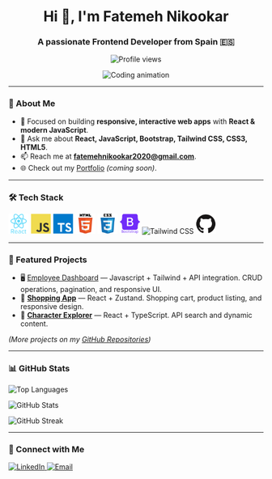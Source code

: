 <h1 align="center">Hi 👋, I'm Fatemeh Nikookar</h1>
<h3 align="center">A passionate Frontend Developer from Spain 🇪🇸</h3>

<p align="center">
  <img src="https://komarev.com/ghpvc/?username=nikmahla&label=Profile%20views&color=0e75b6&style=flat" alt="Profile views" />
</p>

<p align="center">
  <img src="https://camo.githubusercontent.com/463c32d1e70cad49eaca9910d19756cf28c2d733bdafab8bc54c3bb462791c64/68747470733a2f2f692e67697068792e636f6d2f6d656469612f76312e59326c6b505463354d4749334e6a45786433683063574e6c636e686c623264694d4749344f484533616e6c6c596d5532646a647761335a686357707359577472596e6b344e695a6c634431324d563970626e526c636d35686246396e61575a66596e6c666157516d593351395a772f444937363876336d505a7a6a4d65785a31762f67697068792e676966" 
       alt="Coding animation" width="740" height="540"/>
</p>

---

### 🚀 About Me
- 🎯 Focused on building **responsive, interactive web apps** with **React & modern JavaScript**.
- 💬 Ask me about **React, JavaScript, Bootstrap, Tailwind CSS, CSS3, HTML5**.
- 📫 Reach me at **fatemehnikookar2020@gmail.com**.
- 🌐 Check out my [Portfolio](#) *(coming soon)*.

---

### 🛠 Tech Stack
<p align="left">
  <img src="https://raw.githubusercontent.com/devicons/devicon/master/icons/react/react-original-wordmark.svg" alt="React" width="40" height="40"/> 
  <img src="https://raw.githubusercontent.com/devicons/devicon/master/icons/javascript/javascript-original.svg" alt="JavaScript" width="40" height="40"/> 
  <img src="https://raw.githubusercontent.com/devicons/devicon/master/icons/typescript/typescript-original.svg" alt="TypeScript" width="40" height="40"/> 
  <img src="https://raw.githubusercontent.com/devicons/devicon/master/icons/html5/html5-original-wordmark.svg" alt="HTML5" width="40" height="40"/> 
  <img src="https://raw.githubusercontent.com/devicons/devicon/master/icons/css3/css3-original-wordmark.svg" alt="CSS3" width="40" height="40"/> 
  <img src="https://raw.githubusercontent.com/devicons/devicon/master/icons/bootstrap/bootstrap-plain-wordmark.svg" alt="Bootstrap" width="40" height="40"/> 
  <img src="https://www.vectorlogo.zone/logos/tailwindcss/tailwindcss-icon.svg" alt="Tailwind CSS" width="40" height="40"/> 
  <img src="https://raw.githubusercontent.com/devicons/devicon/master/icons/github/github-original.svg" alt="GitHub" width="40" height="40"/> 
</p>

---

### 📌 Featured Projects
- 🖥 [Employee Dashboard](https://nikmahla.github.io/Employee-Dashboard/) — Javascript + Tailwind + API integration. CRUD operations, pagination, and responsive UI.
- 🛒 **[Shopping App](https://shopping-rqlg.vercel.app/)** — React + Zustand. Shopping cart, product listing, and responsive design.
- 📂 **[Character Explorer](#)** — React + TypeScript. API search and dynamic content.

*(More projects on my [GitHub Repositories](https://github.com/nikmahla?tab=repositories))*  

---

### 📊 GitHub Stats
<p>
  <img src="https://github-readme-stats.vercel.app/api/top-langs?username=nikmahla&show_icons=true&locale=en&layout=compact" alt="Top Languages" />
</p>

<p>
  <img src="https://github-readme-stats.vercel.app/api?username=nikmahla&show_icons=true&locale=en" alt="GitHub Stats" />
</p>

<p>
  <img src="https://github-readme-streak-stats.herokuapp.com/?user=nikmahla" alt="GitHub Streak" />
</p>

---

### 🤝 Connect with Me
<p>
  <a href="https://www.linkedin.com/in/fatemeh-nikookar-b00a28291/" target="_blank">
    <img src="https://img.shields.io/badge/LinkedIn-Fatemeh%20Nikookar-blue?logo=linkedin" alt="LinkedIn"/>
  </a>
  <a href="mailto:fatemehnikookar2020@gmail.com">
    <img src="https://img.shields.io/badge/Email-Contact%20Me-red?logo=gmail" alt="Email"/>
  </a>
</p>
